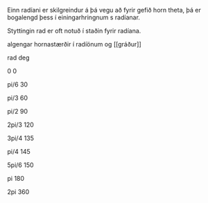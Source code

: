 Einn radíani er skilgreindur á þá vegu að fyrir gefið horn theta, þá er bogalengd þess í einingarhringnum s radíanar.

Styttingin rad er oft notuð í staðin fyrir radíana.

algengar hornastærðir í radíönum og [[gráður]]

rad		deg

0		0

pi/6	30

pi/3	60

pi/2	90

2pi/3	120

3pi/4	135

pi/4	145

5pi/6	150

pi		180

2pi		360